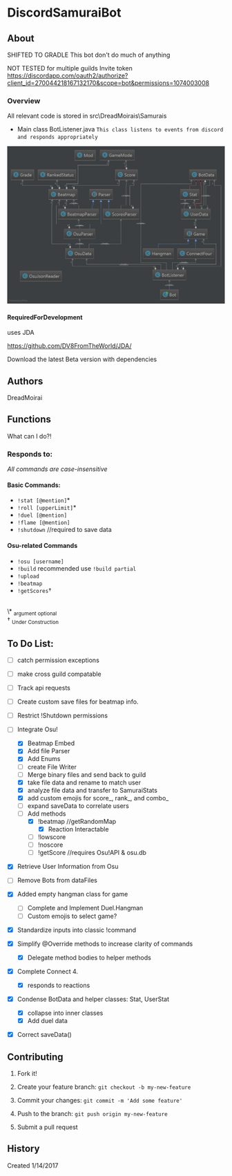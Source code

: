 ﻿# DiscordSamuraiBot

## About
SHIFTED TO GRADLE
This bot don't do much of anything

NOT TESTED for multiple guilds
Invite token
https://discordapp.com/oauth2/authorize?client_id=270044218167132170&scope=bot&permissions=1074003008

### Overview
All relevant code is stored in src\DreadMoirais\Samurais
- Main class BotListener.java
	`This class listens to events from discord and responds appropriately`

![diagram](src/images/diagram.png)

#### RequiredForDevelopment
uses JDA

https://github.com/DV8FromTheWorld/JDA/

Download the latest Beta version with dependencies
## Authors

DreadMoirai

## Functions

What can I do?!
### Responds to:
<i> All commands are case-insensitive</i><br />
#### Basic Commands:
 - `!stat [@mention]`*
 - `!roll [upperLimit]`*
 - `!duel [@mention]`
 - `!flame [@mention]`
 - `!shutdown` //required to save data
#### Osu-related Commands
 - `!osu [username]`
 - `!build` recommended use `!build partial`
 - `!upload`
 - `!beatmap` 
 - `!getScores`†
<br />
 \* <sub>argument optional</sub><br />
 † <sub>Under Construction&#13;&#10;</sub> <br />

## To Do List:
 - [ ] catch permission exceptions
 - [ ] make cross guild compatable
 - [ ] Track api requests
 - [ ] Create custom save files for beatmap info.	
 - [ ] Restrict !Shutdown permissions
 - [ ] Integrate Osu!
	 - [x] Beatmap Embed
	 - [x] Add file Parser
	 - [x] Add Enums
	 - [ ] create File Writer
	 - [ ] Merge binary files and send back to guild
	 - [x] take file data and rename to match user
	 - [x] analyze file data and transfer to SamuraiStats
	 - [x] add custom emojis for score_, rank_, and combo_
	 - [ ] expand saveData to correlate users
	 - [ ] Add methods
		- [x] !beatmap //getRandomMap
			- [x] Reaction Interactable
		- [ ] !lowscore
		- [ ] !noscore
		- [ ] !getScore //requires Osu!API & osu.db
 - [x] Retrieve User Information from Osu
 - [ ] Remove Bots from dataFiles
 - [x] Added empty hangman class for game
    - [ ] Complete and Implement Duel.Hangman
    - [ ] Custom emojis to select game?
 - [x] Standardize inputs into classic !command
 - [x] Simplify @Override methods to increase clarity of commands
 	- [x] Delegate method bodies to helper methods	
 - [x] Complete Connect 4.
 	- [x] responds to reactions
 - [x] Condense BotData and helper classes: Stat, UserStat 
	 - [x] collapse into inner classes 
	 - [x] Add duel data	
 - [x] Correct saveData()


## Contributing

1. Fork it!

2. Create your feature branch: `git checkout -b my-new-feature`

3. Commit your changes: `git commit -m 'Add some feature'`

4. Push to the branch: `git push origin my-new-feature`

5. Submit a pull request


## History

Created 1/14/2017
